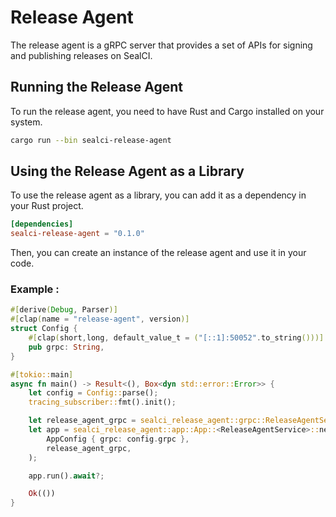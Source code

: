 # Release Agent

The release agent is a gRPC server that provides a set of APIs for signing and publishing releases on SealCI.

## Running the Release Agent

To run the release agent, you need to have Rust and Cargo installed on your system.

```bash
cargo run --bin sealci-release-agent
```

## Using the Release Agent as a Library

To use the release agent as a library, you can add it as a dependency in your Rust project.

```toml
[dependencies]
sealci-release-agent = "0.1.0"
```

Then, you can create an instance of the release agent and use it in your code.

### Example : 

```rust
#[derive(Debug, Parser)]
#[clap(name = "release-agent", version)]
struct Config {
    #[clap(short,long, default_value_t = ("[::1]:50052".to_string()))]
    pub grpc: String,
}

#[tokio::main]
async fn main() -> Result<(), Box<dyn std::error::Error>> {
    let config = Config::parse();
    tracing_subscriber::fmt().init();

    let release_agent_grpc = sealci_release_agent::grpc::ReleaseAgentService::default();
    let app = sealci_release_agent::app::App::<ReleaseAgentService>::new(
        AppConfig { grpc: config.grpc },
        release_agent_grpc,
    );

    app.run().await?;

    Ok(())
}
```


